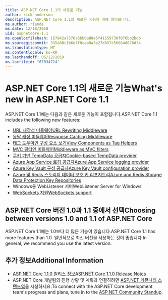 ```yaml
---
title: ASP.NET Core 1.1의 새로운 기능
author: rick-anderson
description: ASP.NET Core 1.1의 새로운 기능에 대해 알아봅니다.
ms.author: riande
ms.date: 12/18/2018
uid: aspnetcore-1.1
ms.openlocfilehash: 167842a7376a6bb0a88e6f41159730f076bb2bdb
ms.sourcegitcommit: 335a88c1b6e7f0caa8a3a27db57c56664d676d34
ms.translationtype: HT
ms.contentlocale: ko-KR
ms.lasthandoff: 06/12/2019
ms.locfileid: "67034724"
---
```

# <a name="whats-new-in-aspnet-core-11"></a><span data-ttu-id="bd440-103">ASP.NET Core 1.1의 새로운 기능</span><span class="sxs-lookup"><span data-stu-id="bd440-103">What's new in ASP.NET Core 1.1</span></span>

<span data-ttu-id="bd440-104">ASP.NET Core 1.1에는 다음과 같은 새로운 기능이 포함됩니다.</span><span class="sxs-lookup"><span data-stu-id="bd440-104">ASP.NET Core 1.1 includes the following new features:</span></span>

- [<span data-ttu-id="bd440-105">URL 재작성 미들웨어</span><span class="sxs-lookup"><span data-stu-id="bd440-105">URL Rewriting Middleware</span></span>](xref:fundamentals/url-rewriting)
- [<span data-ttu-id="bd440-106">응답 캐싱 미들웨어</span><span class="sxs-lookup"><span data-stu-id="bd440-106">Response Caching Middleware</span></span>](xref:performance/caching/middleware)
- [<span data-ttu-id="bd440-107">태그 도우미인 구성 요소 보기</span><span class="sxs-lookup"><span data-stu-id="bd440-107">View Components as Tag Helpers</span></span>](xref:mvc/views/view-components#invoking-a-view-component-as-a-tag-helper)
- [<span data-ttu-id="bd440-108">MVC 필터인 미들웨어</span><span class="sxs-lookup"><span data-stu-id="bd440-108">Middleware as MVC filters</span></span>](xref:mvc/controllers/filters#using-middleware-in-the-filter-pipeline)
- [<span data-ttu-id="bd440-109">쿠키 기반 TempData 공급자</span><span class="sxs-lookup"><span data-stu-id="bd440-109">Cookie-based TempData provider</span></span>](xref:fundamentals/app-state#tempdata)
- [<span data-ttu-id="bd440-110">Azure App Service 로깅 공급자</span><span class="sxs-lookup"><span data-stu-id="bd440-110">Azure App Service logging provider</span></span>](xref:fundamentals/logging/index#azure-app-service-provider)
- [<span data-ttu-id="bd440-111">Azure Key Vault 구성 공급자</span><span class="sxs-lookup"><span data-stu-id="bd440-111">Azure Key Vault configuration provider</span></span>](xref:security/key-vault-configuration)
- [<span data-ttu-id="bd440-112">Azure 및 Redis 스토리지 데이터 보호 키 리포지토리</span><span class="sxs-lookup"><span data-stu-id="bd440-112">Azure and Redis Storage Data Protection Key Repositories</span></span>](xref:security/data-protection/implementation/key-storage-providers)
- <span data-ttu-id="bd440-113">Windows용 WebListener 서버</span><span class="sxs-lookup"><span data-stu-id="bd440-113">WebListener Server for Windows</span></span>
- [<span data-ttu-id="bd440-114">WebSockets 지원</span><span class="sxs-lookup"><span data-stu-id="bd440-114">WebSockets support</span></span>](xref:fundamentals/websockets)

## <a name="choosing-between-versions-10-and-11-of-aspnet-core"></a><span data-ttu-id="bd440-115">ASP.NET Core 버전 1.0과 1.1 중에서 선택</span><span class="sxs-lookup"><span data-stu-id="bd440-115">Choosing between versions 1.0 and 1.1 of ASP.NET Core</span></span>

<span data-ttu-id="bd440-116">ASP.NET Core 1.1에는 1.0보다 더 많은 기능이 있습니다.</span><span class="sxs-lookup"><span data-stu-id="bd440-116">ASP.NET Core 1.1 has more features than 1.0.</span></span> <span data-ttu-id="bd440-117">일반적으로 최신 버전을 사용하는 것이 좋습니다.</span><span class="sxs-lookup"><span data-stu-id="bd440-117">In general, we recommend you use the latest version.</span></span>

## <a name="additional-information"></a><span data-ttu-id="bd440-118">추가 정보</span><span class="sxs-lookup"><span data-stu-id="bd440-118">Additional Information</span></span>

- [<span data-ttu-id="bd440-119">ASP.NET Core 1.1.0 릴리스 정보</span><span class="sxs-lookup"><span data-stu-id="bd440-119">ASP.NET Core 1.1.0 Release Notes</span></span>](https://github.com/aspnet/Home/releases/tag/1.1.0)
- <span data-ttu-id="bd440-120">ASP.NET Core 개발팀의 진행 상황 및 계획과 연결하려면 [ASP.NET 커뮤니티 스탠드업](https://live.asp.net/)을 시청하세요.</span><span class="sxs-lookup"><span data-stu-id="bd440-120">To connect with the ASP.NET Core development team's progress and plans, tune in to the [ASP.NET Community Standup](https://live.asp.net/).</span></span>
